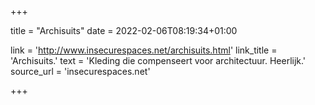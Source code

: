 +++

title = "Archisuits"
date = 2022-02-06T08:19:34+01:00 

link = 'http://www.insecurespaces.net/archisuits.html'
link_title = 'Archisuits.'
text = 'Kleding die compenseert voor architectuur. Heerlijk.'
source_url = 'insecurespaces.net'

+++
